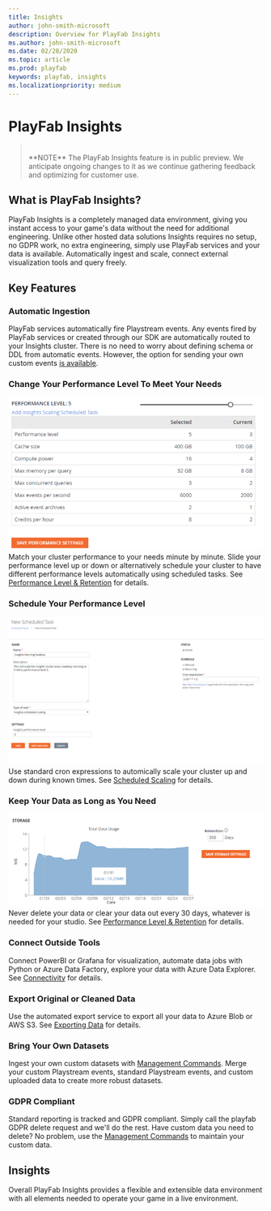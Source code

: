 ```yaml
---
title: Insights
author: john-smith-microsoft
description: Overview for PlayFab Insights
ms.author: john-smith-microsoft
ms.date: 02/28/2020
ms.topic: article
ms.prod: playfab
keywords: playfab, insights
ms.localizationpriority: medium
---
```

# PlayFab Insights

> <br>
> **NOTE** The PlayFab Insights feature is in public preview. We anticipate ongoing changes to it as we continue gathering feedback and optimizing for customer use.

## What is PlayFab Insights?
PlayFab Insights is a completely managed data environment, giving you instant access to your game's data without the need for additional engineering. Unlike other hosted data solutions Insights requires no setup, no GDPR work, no extra engineering, simply use PlayFab services and your data is available. Automatically ingest and scale, connect external visualization tools and query freely. 

## Key Features
### Automatic Ingestion
PlayFab services automatically fire Playstream events. Any events fired by PlayFab services or created through our SDK are automatically routed to your Insights cluster. There is no need to worry about defining schema or DDL from automatic events. However, the option for sending your own custom events [is available]('https://docs.microsoft.com/en-us/gaming/playfab/features/analytics/metrics/playstream-events#custom-event-overview').

### Change Your Performance Level To Meet Your Needs
![Insights Slider](media/insights-slider.png)<br>
Match your cluster performance to your needs minute by minute. Slide your performance level up or down or alternatively schedule your cluster to have different performance levels automatically using scheduled tasks. See [Performance Level & Retention]('https://docs.microsoft.com/en-us/gaming/playfab/features/insights/insights/performance-retention') for details.

### Schedule Your Performance Level
![Insights Slider](media/insights-schedule.png)<br>
Use standard cron expressions to automically scale your cluster up and down during known times. See [Scheduled Scaling]('https://docs.microsoft.com/en-us/gaming/playfab/features/insights/insights/scheduled-scaling') for details.

### Keep Your Data as Long as You Need
![Insights Slider](media/insights-retention.png)<br>
Never delete your data or clear your data out every 30 days, whatever is needed for your studio. See [Performance Level & Retention]('https://docs.microsoft.com/en-us/gaming/playfab/features/insights/insights/performance-retention') for details.

### Connect Outside Tools
Connect PowerBI or Grafana for visualization, automate data jobs with Python or Azure Data Factory, explore your data with Azure Data Explorer.  See [Connectivity]('https://docs.microsoft.com/en-us/gaming/playfab/features/insights/insights/connectivity') for details.

### Export Original or Cleaned Data
Use the automated export service to export all your data to Azure Blob or AWS S3. See [Exporting Data]('https://docs.microsoft.com/en-us/gaming/playfab/features/insights/insights/export') for details.

### Bring Your Own Datasets
Ingest your own custom datasets with [Management Commands]('https://review.docs.microsoft.com/en-us/gaming/playfab/features/insights/explorer/management-commands?branch=managementcommands'). Merge your custom Playstream events, standard Playstream events, and custom uploaded data to create more robust datasets.

### GDPR Compliant
Standard reporting is tracked and GDPR compliant. Simply call the playfab GDPR delete request and we'll do the rest. Have custom data you need to delete? No problem, use the [Management Commands]('https://review.docs.microsoft.com/en-us/gaming/playfab/features/insights/explorer/management-commands?branch=managementcommands') to maintain your custom data.

## Insights
Overall PlayFab Insights provides a flexible and extensible data environment with all elements needed to operate your game in a live environment. 